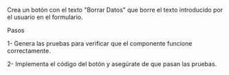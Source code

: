 Crea un botón con el texto "Borrar Datos" que borre el texto introducido por el usuario en el formulario.

Pasos

1- Genera las pruebas para verificar que el componente funcione correctamente.

2- Implementa el código del botón y asegúrate de que pasan las pruebas.